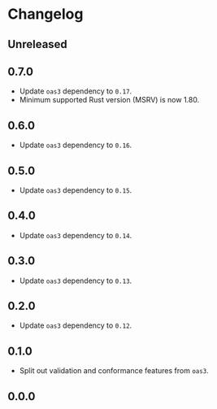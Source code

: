 # Changelog

## Unreleased

## 0.7.0

- Update `oas3` dependency to `0.17`.
- Minimum supported Rust version (MSRV) is now 1.80.

## 0.6.0

- Update `oas3` dependency to `0.16`.

## 0.5.0

- Update `oas3` dependency to `0.15`.

## 0.4.0

- Update `oas3` dependency to `0.14`.

## 0.3.0

- Update `oas3` dependency to `0.13`.

## 0.2.0

- Update `oas3` dependency to `0.12`.

## 0.1.0

- Split out validation and conformance features from `oas3`.

## 0.0.0
